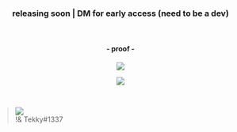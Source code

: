 
<h3 align="center">
  releasing soon | DM for early access (need to be a dev)
</h3>

&nbsp;
&nbsp;
&nbsp;
&nbsp;
&nbsp;
&nbsp;

<h4 align="center">
  - proof -
</h4>

<p align="center"> 
  <kbd>
<img src="https://user-images.githubusercontent.com/98614666/180615072-2afaaaf0-6879-4a7c-86dd-730e65e000f5.png"></img>
  </kbd>
</p>

<p align="center"> 
  <kbd>
<img src="https://user-images.githubusercontent.com/98614666/180614619-4b7a8972-cd93-491a-91a7-ea22a54b859c.jpg"></img>
  </kbd>
</p>


&nbsp;
<!-- ##  Credits: -->
 > [![](https://cdn.discordapp.com/avatars/840541540203626516/a_623bba089006ad306056ef863f2fd071.gif?size=128)](https://github.com/xtekky) <br>!& Tekky#1337


